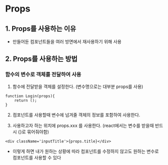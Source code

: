 # Props

## 1. Props를 사용하는 이유
- 만들어둔 컴포넌트들을 여러 방면에서 재사용하기 위해 사용

## 2. Props를 사용하는 방법

### 함수의 변수로 객체를 전달하여 사용
1. 함수에 전달받을 객체를 설정한다. (변수명으로는 대부분 props를 사용)

```
function Login(props){
    return ();
}
```

2. 컴포넌트를 사용할때 변수에 넘겨줄 객체의 정보를 포함하여 사용한다.



3. 사용하고자 하는 위치에 props.xxx 를 사용한다. (react에서는 변수를 받을때 반드시 {}로 묶어줘야함)

`<div className='inputTitle'>{props.title}</div>`

- 이렇게 하면 내가 원하는 상황에 따라 컴포넌트를 수정하지 않고도 원하는 변수로 컴포넌트를 사용할 수 있다
